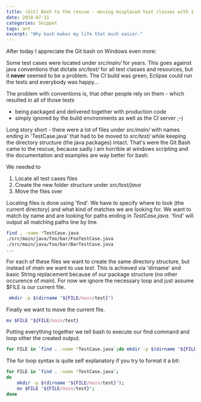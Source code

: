 ```yaml
---
title: (Git) Bash to the rescue - moving misplaced test classes with 1 line
date: 2018-07-31
categories: Snippet
tags: ant
excerpt: "Why bash makes my life that much easier."
---
```


After today I appreciate the Git bash on Windows even more:

Some test cases were located under *src/main/* for years. This goes against java conventions that dictate *src/test/* for all test classes and resources, but it **never** seemed to be a problem. The CI build was green, Eclipse could run the tests and everybody was happy...

The problem with conventions is, that other people rely on them - which resulted in all of those tests

* being packaged and delivered together with production code
* simply ignored by the build environments as well as the CI server ;-)
 
Long story short - there were a lot of files under *src/main/* with names ending in 'TestCase.java' that had to be moved to *src/test/* while keeping the directory structure (the java packages) intact. That's were the Git Bash came to the rescue, because sadly i am horrible at windows scripting and the documentation and examples are way better for bash:

We needed to
1. Locate all test cases files
2. Create the new folder structure under *src/test/java*
3. Move the files over
 
Locating files is done using 'find'. We have to specify where to look (the current directory) and what kind of matches we are looking for. We want to match by name and are looking for paths ending in *TestCase.java*. 'find' will output all matching paths line by line. 

```bash
find . -name *TestCase.java
./src/main/java/foo/bar/FooTestCase.java
./src/main/java/foo/bar/BarTestCase.java
...
```

For each of these files we want to create the same directory structure, but instead of *main* we want to use *test*. This is achieved via 'dirname' and basic String replacement because of our package structure (no other occurence of *main*). For now we ignore the necessary loop and just assume $FILE is our current file.

```bash
 mkdir -p $(dirname "${FILE/main/test}")
```

Finally we want to move the current file.

```bash
mv $FILE "${FILE/main/test}
```

Putting everything together we tell bash to execute our find command and loop other the created output.

```bash
for FILE in `find . -name *TestCase.java`;do mkdir -p $(dirname "${FILE/main/test}"); mv $FILE "${FILE/main/test}"; done
```

The for loop syntax is quite self explanatory if you try to format it a bit:

```bash
for FILE in `find . -name *TestCase.java`;
do 
	mkdir -p $(dirname "${FILE/main/test}"); 
	mv $FILE "${FILE/main/test}"; 
done
```